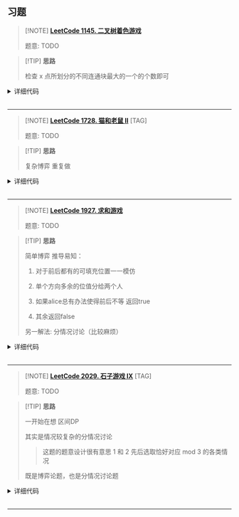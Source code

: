 ## 习题


> [!NOTE] **[LeetCode 1145. 二叉树着色游戏](https://leetcode-cn.com/problems/binary-tree-coloring-game/)**
> 
> 题意: TODO

> [!TIP] **思路**
> 
> 检查 x 点所划分的不同连通块最大的一个的个数即可

<details>
<summary>详细代码</summary>
<!-- tabs:start -->

##### **C++**

```cpp
/**
 * Definition for a binary tree node.
 * struct TreeNode {
 *     int val;
 *     TreeNode *left;
 *     TreeNode *right;
 *     TreeNode(int x) : val(x), left(NULL), right(NULL) {}
 * };
 */
class Solution {
public:
    int s1, s2, x;
    
    int count(TreeNode * root) {
        if (!root)
            return 0;
        
        int l = count(root->left), r = count(root->right);
        
        if (root->val == x)
            s1 = l, s2 = r;
        
        return l + r + 1;
    }
    
    void dfs(TreeNode * root) {
        if (!root)
            return;
        
        if (root->val == x) {
            count(root);
        } else {
            dfs(root->left);
            dfs(root->right);
        }
    }
    
    bool btreeGameWinningMove(TreeNode* root, int n, int x) {
        this->x = x;
        s1 = s2 = 0;
        dfs(root);
        
        int v = max(max(s1, s2), n - 1 - s1 - s2);
        return v > n / 2;
    }
};
```

##### **Python**

```python

```

<!-- tabs:end -->
</details>

<br>

* * *

> [!NOTE] **[LeetCode 1728. 猫和老鼠 II](https://leetcode-cn.com/problems/cat-and-mouse-ii/)** [TAG]
> 
> 题意: TODO

> [!TIP] **思路**
> 
> 复杂博弈 重复做

<details>
<summary>详细代码</summary>
<!-- tabs:start -->

##### **C++**

```cpp
// 可能会有循环 走 x 步之后 [cx, cy]  [mx, my] 又回到原来的位置
// 故加一维 k 记录步数   至于出现 1000 步的情况推测在之前某个位置就循环
// 某个位置设置为 200
int f[8][8][8][8][200];

class Solution {
public:
    int n, m, cj, mj;
    vector<string> g;
    int dx[4] = {-1, 0, 0, 1}, dy[4] = {0, 1, -1, 0};
    
    int dp(int cx, int cy, int mx, int my, int k) {
        if (k >= 200) return 0;
        auto & v = f[cx][cy][mx][my][k];
        if (v != -1) return v;
        
        if (k & 1) {    // 猫
            for (int i = 0; i < 4; ++ i )
                for (int j = 0; j <= cj; ++ j ) {
                    int x = cx + dx[i] * j, y = cy + dy[i] * j;
                    if (x < 0 || x >= n || y < 0 || y >= m || g[x][y] == '#') break;
                    if (x == mx && y == my) return v = 0;
                    if (g[x][y] == 'F') return v = 0;
                    if (!dp(x, y, mx, my, k + 1)) return v = 0;
                }
            return v = 1;
        } else {        // 老鼠
            for (int i = 0; i < 4; ++ i )
                for (int j = 0; j <= mj; ++ j ) {
                    int x = mx + dx[i] * j, y = my + dy[i] * j;
                    if (x < 0 || x >= n || y < 0 || y >= m || g[x][y] == '#') break;
                    if (x == cx && y == cy) continue;
                    if (g[x][y] == 'F') return v = 1;
                    if (dp(cx, cy, x, y, k + 1)) return v = 1;
                }
            return v = 0;
        }
    }
    
    bool canMouseWin(vector<string>& grid, int catJump, int mouseJump) {
        g = grid;
        n = g.size(), m = g[0].size(), cj = catJump, mj = mouseJump;
        int cx, cy, mx, my;
        for (int i = 0; i < n; ++ i )
            for (int j = 0; j < m; ++ j )
                if (g[i][j] == 'C') cx = i, cy = j;
                else if (g[i][j] == 'M') mx = i, my = j;
        memset(f, -1, sizeof f);
        return dp(cx, cy, mx, my, 0);
    }
};
```

##### **Python**

```python

```

<!-- tabs:end -->
</details>

<br>

* * *

> [!NOTE] **[LeetCode 1927. 求和游戏](https://leetcode-cn.com/problems/sum-game/)**
> 
> 题意: TODO

> [!TIP] **思路**
> 
> 简单博弈 推导易知：
> 
> 1. 对于前后都有的可填充位置一一模仿
> 
> 2. 单个方向多余的位值分给两个人
> 
> 3. 如果alice总有办法使得前后不等 返回true
> 
> 4. 其余返回false
> 
> 另一解法: 分情况讨论（比较麻烦）

<details>
<summary>详细代码</summary>
<!-- tabs:start -->

##### **C++ 博弈**

```cpp
class Solution {
public:
    bool sumGame(string num) {
        int n = num.size();
        int c1 = 0, c2 = 0;
        int s1 = 0, s2 = 0;
        for (int i = 0; i < n / 2; ++ i )
            if (num[i] != '?')
                s1 += num[i] - '0';
            else
                c1 ++ ;
        for (int i = n / 2; i < n; ++ i )
            if (num[i] != '?')
                s2 += num[i] - '0';
            else
                c2 ++ ;
        int sd = abs(s1 - s2), cd = abs(c1 - c2);
        int t1 = (cd + 1) / 2, t2 = cd / 2;
        if (t1 * 9 > sd || t2 * 9 < sd)
            return true;
        return false;
    }
};
```

##### **C++ 分情况讨论**

```cpp
class Solution {
public:
    bool sumGame(string num) {
        int sum = 0, cnt = 0, n = num.size();
        for (int i = 0; i < n / 2; i ++ ) {
            if (num[i] == '?') cnt ++ ;
            else sum += num[i] - '0';
        }
        for (int i = n / 2; i < n; i ++ ) {
            if (num[i] == '?') cnt -- ;
            else sum -= num[i] - '0';
        }

        if (!sum) return cnt;
        if (sum < 0) sum *= -1, cnt *= -1;
        if (cnt >= 0) return true;
        cnt *= -1;
        if (cnt % 2) return true;
        if (cnt / 2 * 9 == sum) return false;
        return true;
    }
};
```

##### **Python**

```python

```

<!-- tabs:end -->
</details>

<br>

* * *

> [!NOTE] **[LeetCode 2029. 石子游戏 IX](https://leetcode-cn.com/problems/stone-game-ix/)** [TAG]
> 
> 题意: TODO

> [!TIP] **思路**
> 
> 一开始在想 区间DP
> 
> 其实是情况较复杂的分情况讨论
> 
> > 这题的题意设计很有意思 1 和 2 先后选取恰好对应 mod 3 的各类情况
> 
> 既是博弈论题，也是分情况讨论题

<details>
<summary>详细代码</summary>
<!-- tabs:start -->

##### **C++**

```cpp
class Solution {
public:
    bool stoneGameIX(vector<int>& stones) {
        int s[3] = {0, 0, 0};
        for (int i : stones)
            s[i % 3] ++ ;
        
        // s[0] 仅用作换手
        
        // 当 s[0] 为偶数，显然消除换手，只考虑 s[1] s[2] 即可
        // 如果 s[1] s[2] 任一为 0，则 alice 必败
        // ==> 分情况讨论
        //      s[1] = 0: alice 只能取 2 后面 bob 跟着取 2
        //                      后面 [取光] 或 [alice 三的倍数] 必败
        //      s[2] = 0: alice 只能取 1 后面 bob 跟着取 1
        //                      同理
        // 否则必胜
        if (s[0] % 2 == 0)
            return s[1] != 0 && s[2] != 0;
        
        // s[0] % 2 == 1 必然有一次换手
        // ==> 分情况讨论
        //      s[1] = s[2]: 则相当于 bob 先手选 s[1] s[2]
        //                   alice 为了跟上 bob 必须跟着取 最终取到最后石子(三的倍数) 必败
        //      abs(s[1] - s[2]) <= 2:  不管 alice 先取哪个 bob 都可以换手
        //                              最终石子取完 必败
        //      abs(s[1] - s[2]) > 2:   alice 取较多的 最终 bob 会到达三的倍数的情况 必胜
        return abs(s[1] - s[2]) > 2;
    }
};
```

##### **Python**

```python

```

<!-- tabs:end -->
</details>

<br>

* * *